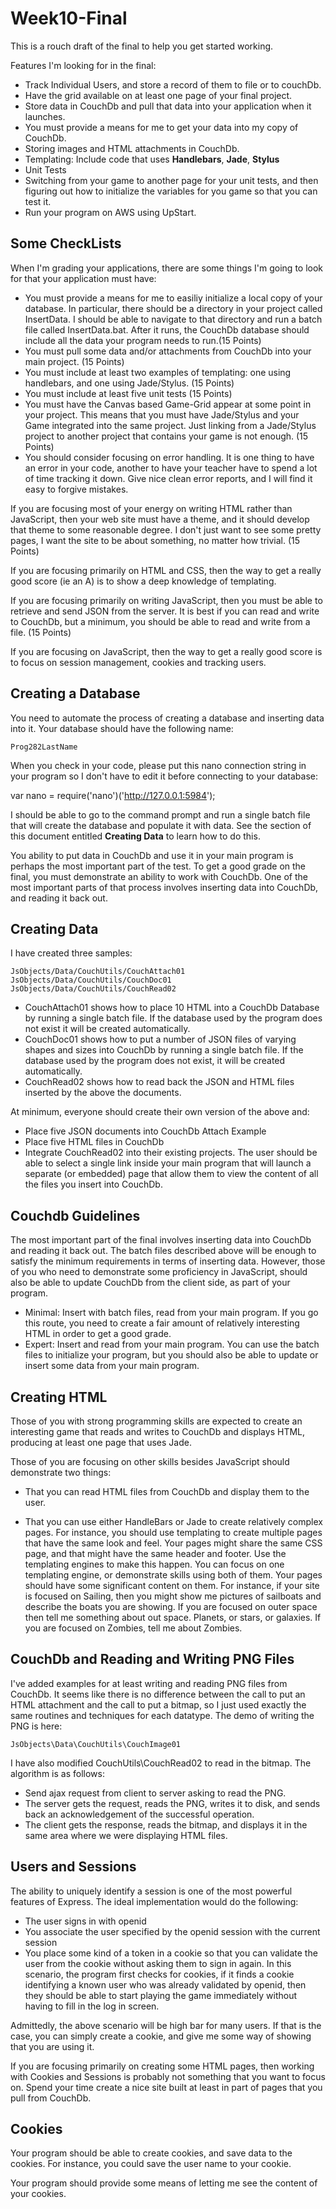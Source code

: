 Week10-Final
============

This is a rouch draft of the final to help you get started working.

Features I'm looking for in the final:

- Track Individual Users, and store a record of them to file or to couchDb.
- Have the grid available on at least one page of your final project.
- Store data in CouchDb and pull that data into your application when it launches.
- You must provide a means for me to get your data into my copy of CouchDb.
- Storing images and HTML attachments in CouchDb.
- Templating: Include code that uses **Handlebars**, **Jade**, **Stylus**
- Unit Tests
- Switching from your game to another page for your unit tests, and then figuring out
how to initialize the variables for you game so that you can test it.
- Run your program on AWS using UpStart.

Some CheckLists
---------------

When I'm grading your applications, there are some things I'm going to look 
for that your application must have:

- You must provide a means for me to easiliy initialize a local copy of your 
database. In particular, there should be a directory in your project called
InsertData. I should be able to navigate to that directory and run a batch
file called InsertData.bat. After it runs, the CouchDb database should 
include all the data your program needs to run.(15 Points)
- You must pull some data and/or attachments from CouchDb into your main
project. (15 Points)
- You must include at least two examples of templating: one using handlebars,
and one using Jade/Stylus.  (15 Points)
- You must include at least five unit tests (15 Points)
- You must have the Canvas based Game-Grid appear at some point in your 
project. This means that you must have Jade/Stylus and your Game integrated 
into the same project. Just linking from a Jade/Stylus project to another 
project that contains your game is not enough.  (15 Points)
- You should consider focusing on error handling. It is one thing to have an
error in your code, another to have your teacher have to spend a lot of time
tracking it down. Give nice clean error reports, and I will find it easy to
forgive mistakes.

If you are focusing most of your energy on writing HTML rather than JavaScript,
then your web site must have a theme, and it should develop that theme to some
reasonable degree. I don't just want to see some pretty pages, I want the 
site to be about something, no matter how trivial. (15 Points)

If you are focusing primarily on HTML and CSS, then the way to get a really
good score (ie an A) is to show a deep knowledge of templating.

If you are focusing primarily on writing JavaScript, then you must be able to
retrieve and send JSON from the server. It is best if you can read and write
to CouchDb, but a minimum, you should be able to read and write from a file. 
(15 Points)

If you are focusing on JavaScript, then the way to get a really good score is to
focus on session management, cookies and tracking users.

Creating a Database
-------------------

You need to automate the process of creating a database and inserting 
data into it. Your database should have the following name:

	Prog282LastName

When you check in your code, please put this nano connection string in
your program so I don't have to edit it before connecting to your
database:

var nano = require('nano')('http://127.0.0.1:5984');

I should be able to go to the command prompt and run a single batch
file that will create the database and populate it with data. See the
section of this document entitled **Creating Data** to learn how to
do this. 

You ability to put data in CouchDb and use it in your main program is
perhaps the most important part of the test. To get a good 
grade on the final, you must demonstrate an ability to work with 
CouchDb. One of the most important parts of that process involves
inserting data into CouchDb, and reading it back out.

Creating Data
-------------

I have created three samples:

	JsObjects/Data/CouchUtils/CouchAttach01
	JsObjects/Data/CouchUtils/CouchDoc01
	JsObjects/Data/CouchUtils/CouchRead02
	
- CouchAttach01 shows how to place 10 HTML into a CouchDb Database by
running a single batch file. If the database used by the program 
does not exist it will be created automatically.
- CouchDoc01 shows how to put a number of JSON files of varying shapes
and sizes into CouchDb by running a single batch file. If the database
used by the program does not exist, it will be created automatically.
- CouchRead02 shows how to read back the JSON and HTML files inserted
by the above the documents.

At minimum, everyone should create their own version of the above and:

- Place five JSON documents into CouchDb Attach Example 
- Place five HTML files in CouchDb 
- Integrate CouchRead02 into their existing projects. The user 
should be able to select a single link inside your main program that 
will launch a separate (or embedded) page that allow them to view 
the content of all the files you insert into CouchDb.

Couchdb Guidelines
------------------

The most important part of the final involves inserting data into
CouchDb and reading it back out. The batch files described above
will be enough to satisfy the minimum requirements in terms of 
inserting data. However, those of you who need to demonstrate 
some proficiency in JavaScript, should also be able to update
CouchDb from the client side, as part of your program.

- Minimal: Insert with batch files, read from your main program. If you
go this route, you need to create a fair amount of relatively interesting
HTML in order to get a good grade. 
- Expert: Insert and read from your main program. You can use the
batch files to initialize your program, but you should also be
able to update or insert some data from your main program.

Creating HTML
-------------

Those of you with strong programming skills are expected to create
an interesting game that reads and writes to CouchDb and displays
HTML, producing at least one page that uses Jade.

Those of you are focusing on other skills besides JavaScript should
demonstrate two things:

* That you can read HTML files from CouchDb and display them to the 
user.

* That you can use either HandleBars or Jade to create relatively 
complex pages. For instance, you should use templating to create 
multiple pages that have the same look and feel. Your pages might 
share the same CSS page, and that might have the same header and footer. 
Use the templating engines to make this happen. You can focus on one 
templating engine, or demonstrate skills using both of them. Your 
pages should have some significant content on them. For instance, if 
your site is focused on Sailing, then you might show me pictures of 
sailboats and describe the boats you are showing. If you are focused on
outer space then tell me something about out space. Planets, or stars,
or galaxies. If you are focused on Zombies, tell me about Zombies.

CouchDb and Reading and Writing PNG Files
-----------------------------------------

I've added examples for at least writing and reading PNG files from CouchDb. 
It seems like there is no difference between the call to put an HTML 
attachment and the call to put a bitmap, so I just used exactly the same 
routines and techniques for each datatype. The demo of writing the PNG is 
here:

	JsObjects\Data\CouchUtils\CouchImage01

I have also modified CouchUtils\CouchRead02 to read in the bitmap. The 
algorithm is as follows:

- Send ajax request from client to server asking to read the PNG.
- The server gets the request, reads the PNG, writes it to disk, and sends back 
an acknowledgement of the successful operation.
- The client gets the response, reads the bitmap, and displays it in the same 
area where we were displaying HTML files.

Users and Sessions
------------------

The ability to uniquely identify a session is one of the most powerful
features of Express. The ideal implementation would do the following:

- The user signs in with openid
- You associate the user specified by the openid session with the
current session
- You place some kind of a token in a cookie so that you can validate
the user from the cookie without asking them to sign in again. In this
scenario, the program first checks for cookies, if it finds a cookie identifying
a known user who was already validated by openid, then they should be 
able to start playing the game immediately without having to fill in
the log in screen.

Admittedly, the above scenario will be high bar for many users. If that
is the case, you can simply create a cookie, and give me some way of 
showing that you are using it. 

If you are focusing primarily on creating some HTML pages, then
working with Cookies and Sessions is probably not something that you
want to focus on. Spend your time create a nice site built at least
in part of pages that you pull from CouchDb.


Cookies
-------

Your program should be able to create cookies, and save data to the
cookies. For instance, you could save the user name to your cookie.

Your program should provide some means of letting me see the content
of your cookies.

